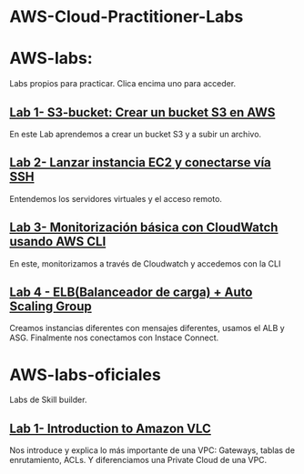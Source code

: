 # AWS-Cloud-Practitioner-Labs
# AWS-labs: 
Labs propios para practicar. Clica encima uno para acceder.
## [Lab 1- S3-bucket: Crear un bucket S3 en AWS](./AWS-labs/lab-1-s3-bucket)
En este Lab aprendemos a crear un bucket S3 y a subir un archivo.
## [Lab 2- Lanzar instancia EC2 y conectarse vía SSH](./AWS-labs/lab-2-ecd-ssh)
Entendemos los servidores virtuales y el acceso remoto.
## [Lab 3- Monitorización básica con CloudWatch usando AWS CLI](./AWS-labs/lab-3-iamclicloudwatch)
En este, monitorizamos a través de Cloudwatch y accedemos con la CLI
## [Lab 4 - ELB(Balanceador de carga) + Auto Scaling Group](./AWS-labs/lab-4-ELB+ASG)
Creamos instancias diferentes con mensajes diferentes, usamos el ALB y ASG. Finalmente nos conectamos con Instace Connect.

# AWS-labs-oficiales
Labs de Skill builder.
## [Lab 1- Introduction to Amazon VLC](./AWS-labs-oficiales/Lab1-IntroductiontoVLC)
Nos introduce y explica lo más importante de una VPC: Gateways, tablas de enrutamiento, ACLs. Y diferenciamos una Private Cloud de una VPC.
